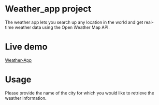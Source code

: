 # Weather_app project

The weather app lets you search up any location in the world and get real-time weather data using the Open Weather Map API.

# Live demo

[Weather-App](https://juanbraco.github.io/weather_app/)

# Usage

Please provide the name of the city for which you would like to retrieve the weather information.

